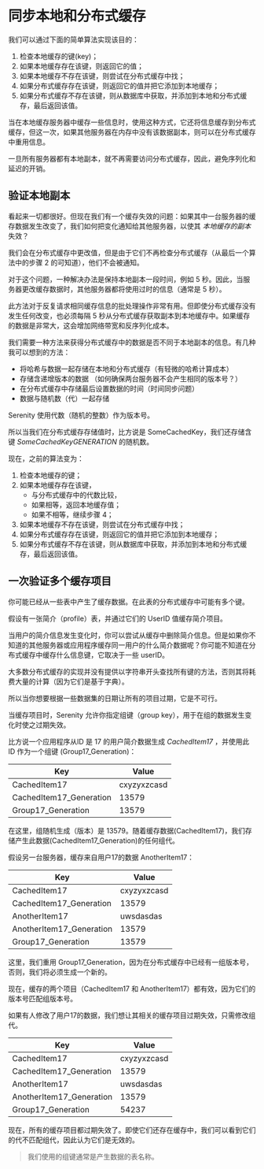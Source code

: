 # 同步本地和分布式缓存

我们可以通过下面的简单算法实现该目的：

1. 检查本地缓存的键(key)；
2. 如果本地缓存存在该键，则返回它的值；
3. 如果本地缓存不存在该键，则尝试在分布式缓存中找；
4. 如果分布式缓存存在该键，则返回它的值并把它添加到本地缓存；
5. 如果分布式缓存不存在该键，则从数据库中获取，并添加到本地和分布式缓存，最后返回该值。

当在本地缓存服务器中缓存一些信息时，使用这种方式，它还将信息缓存到分布式缓存，但这一次，如果其他服务器在内存中没有该数据副本，则可以在分布式缓存中重用信息。

一旦所有服务器都有本地副本，就不再需要访问分布式缓存，因此，避免序列化和延迟的开销。

## 验证本地副本

看起来一切都很好。但现在我们有一个缓存失效的问题：如果其中一台服务器的缓存数据发生改变了，我们如何把变化通知给其他服务器，以使其 *本地缓存的副本* 失效？

我们会在分布式缓存中更改值，但是由于它们不再检查分布式缓存（从最后一个算法中的步骤 2 的可知道），他们不会被通知。

对于这个问题，一种解决办法是保持本地副本一段时间，例如 5 秒。因此，当服务器更改缓存数据时，其他服务器都将使用过时的信息（通常是 5 秒）。

此方法对于反复请求相同缓存信息的批处理操作非常有用。但即使分布式缓存没有发生任何改变，也必须每隔 5 秒从分布式缓存获取副本到本地缓存中。如果缓存的数据是非常大，这会增加网络带宽和反序列化成本。

我们需要一种方法来获得分布式缓存中的数据是否不同于本地副本的信息。有几种我可以想到的方法：

- 将哈希与数据一起存储在本地和分布式缓存（有轻微的哈希计算成本）
- 存储含递增版本的数据 （如何确保两台服务器不会产生相同的版本号？） 
- 在分布式缓存中存储最后设置数据的时间（时间同步问题）
- 数据与随机数（代）一起存储

Serenity 使用代数（随机的整数）作为版本号。

所以当我们在分布式缓存存储值时，比方说是 SomeCachedKey，我们还存储含键 *SomeCachedKey$GENERATION$* 的随机数。

现在，之前的算法变为：

1. 检查本地缓存的键；
2. 如果本地缓存存在该键，
    - 与分布式缓存中的代数比较， 
    - 如果相等，返回本地缓存值；
    - 如果不相等，继续步骤 4；
3. 如果本地缓存不存在该键，则尝试在分布式缓存中找；
4. 如果分布式缓存存在该键，则返回它的值并把它添加到本地缓存；
5. 如果分布式缓存不存在该键，则从数据库中获取，并添加到本地和分布式缓存，最后返回该值。

## 一次验证多个缓存项目

你可能已经从一些表中产生了缓存数据。在此表的分布式缓存中可能有多个键。

假设有一张简介（profile）表，并通过它们的 UserID 值缓存简介项目。

当用户的简介信息发生变化时，你可以尝试从缓存中删除简介信息。但是如果你不知道的其他服务器或应用程序缓存同一用户的什么简介数据呢？你可能不知道在分布式缓存中缓存什么信息键，它取决于一些 userID。 

大多数分布式缓存的实现并没有提供以字符串开头查找所有键的方法，否则其将耗费大量的计算（因为它们是基于字典）。

所以当你想要根据一些数据集的日期让所有的项目过期，它是不可行。

当缓存项目时，Serenity 允许你指定组键（group key），用于在组的数据发生变化时使之过期失效。

比方说一个应用程序从ID 是 17 的用户简介数据生成 *CachedItem17* ，并使用此 ID 作为一个组键 (Group17_Generation)： 

Key                     |Value
------------------------|-----
CachedItem17            |cxyzyxzcasd
CachedItem17_Generation |13579
Group17_Generation      |13579

在这里，组随机生成（版本）是 13579。随着缓存数据(CachedItem17)，我们存储产生此数据(CachedItem17_Generation)的任何组代。

假设另一台服务器，缓存来自用户17的数据 AnotherItem17：

Key                     |Value
------------------------|-----
CachedItem17            |cxyzyxzcasd
CachedItem17_Generation |13579
AnotherItem17           |uwsdasdas
AnotherItem17_Generation|13579
Group17_Generation      |13579

这里，我们重用 Group17_Generation，因为在分布式缓存中已经有一组版本号，否则，我们将必须生成一个新的。

现在，缓存的两个项目（CachedItem17 和 AnotherItem17）都有效，因为它们的版本号匹配组版本号。

如果有人修改了用户17的数据，我们想让其相关的缓存项目过期失效，只需修改组代。

Key                     |Value
------------------------|-----
CachedItem17            |cxyzyxzcasd
CachedItem17_Generation |13579
AnotherItem17           |uwsdasdas
AnotherItem17_Generation|13579
Group17_Generation      |54237

现在，所有的缓存项目都过期失效了。即使它们还存在缓存中，我们可以看到它们的代不匹配组代，因此认为它们是无效的。

> 我们使用的组键通常是产生数据的表名称。
